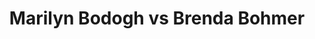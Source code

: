 ---
title: Marilyn Bodogh vs Brenda Bohmer
player1:
  name: Bodogh, Marilyn
  percent: 74
  wins: 0
  losses: 1
player2:
  name: Bohmer, Brenda
  percent: 79
  wins: 1
  losses: 0
games:
- player1:
    team: CA
    position: Fourth
    percent: 74
    win: 0
    loss: 1
  player2:
    team: AB
    position: Second
    percent: 79
    win: 1
    loss: 0
  event: Hearts
  year: 1997
  draw: Round Robin(7)
  score: AB 10 - CA 7
- player1:
    team: BOD
    position: Fourth
    percent: 71
    win: 0
    loss: 1
  player2:
    team: BOR
    position: Second
    percent: 86
    win: 1
    loss: 0
  event: Trials (Women)
  year: 1997
  draw: Round Robin(1)
  score: BOD 5 - BOR 8
---